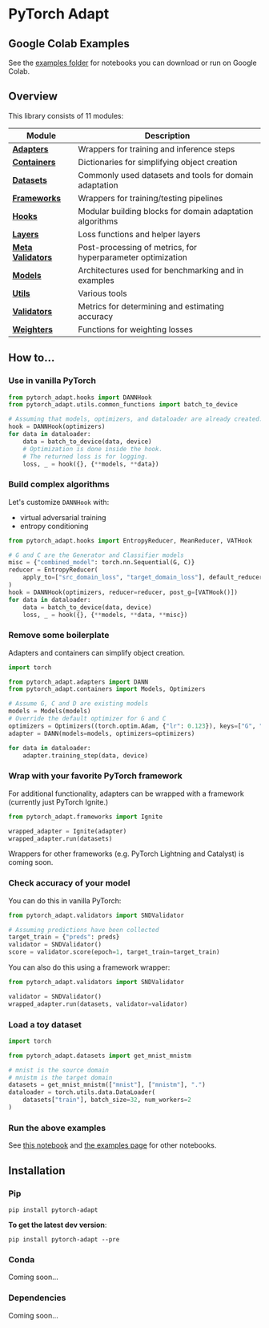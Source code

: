 # PyTorch Adapt

## Google Colab Examples
See the [examples folder](https://github.com/KevinMusgrave/pytorch-adapt/blob/main/examples/README.md) for notebooks you can download or run on Google Colab.
  
## Overview
This library consists of 11 modules:

| Module | Description |
| --- | --- |
| [**Adapters**](https://kevinmusgrave.github.io/pytorch-adapt/adapters) | Wrappers for training and inference steps
| [**Containers**](https://kevinmusgrave.github.io/pytorch-adapt/containers) | Dictionaries for simplifying object creation
| [**Datasets**](https://kevinmusgrave.github.io/pytorch-adapt/datasets) | Commonly used datasets and tools for domain adaptation
| [**Frameworks**](https://kevinmusgrave.github.io/pytorch-adapt/frameworks) | Wrappers for training/testing pipelines
| [**Hooks**](https://kevinmusgrave.github.io/pytorch-adapt/hooks) | Modular building blocks for domain adaptation algorithms
| [**Layers**](https://kevinmusgrave.github.io/pytorch-adapt/layers) | Loss functions and helper layers
| [**Meta Validators**](https://kevinmusgrave.github.io/pytorch-adapt/meta_validators) | Post-processing of metrics, for hyperparameter optimization
| [**Models**](https://kevinmusgrave.github.io/pytorch-adapt/models) | Architectures used for benchmarking and in examples
| [**Utils**](https://kevinmusgrave.github.io/pytorch-adapt/utils) | Various tools
| [**Validators**](https://kevinmusgrave.github.io/pytorch-adapt/validators) | Metrics for determining and estimating accuracy
| [**Weighters**](https://kevinmusgrave.github.io/pytorch-adapt/weighters) | Functions for weighting losses

## How to...

### Use in vanilla PyTorch
```python
from pytorch_adapt.hooks import DANNHook
from pytorch_adapt.utils.common_functions import batch_to_device

# Assuming that models, optimizers, and dataloader are already created.
hook = DANNHook(optimizers)
for data in dataloader:
    data = batch_to_device(data, device)
    # Optimization is done inside the hook.
    # The returned loss is for logging.
    loss, _ = hook({}, {**models, **data})
```

### Build complex algorithms
Let's customize ```DANNHook``` with:
- virtual adversarial training
- entropy conditioning

```python
from pytorch_adapt.hooks import EntropyReducer, MeanReducer, VATHook

# G and C are the Generator and Classifier models
misc = {"combined_model": torch.nn.Sequential(G, C)}
reducer = EntropyReducer(
    apply_to=["src_domain_loss", "target_domain_loss"], default_reducer=MeanReducer()
)
hook = DANNHook(optimizers, reducer=reducer, post_g=[VATHook()])
for data in dataloader:
    data = batch_to_device(data, device)
    loss, _ = hook({}, {**models, **data, **misc})
```

### Remove some boilerplate
Adapters and containers can simplify object creation.
```python
import torch

from pytorch_adapt.adapters import DANN
from pytorch_adapt.containers import Models, Optimizers

# Assume G, C and D are existing models
models = Models(models)
# Override the default optimizer for G and C
optimizers = Optimizers((torch.optim.Adam, {"lr": 0.123}), keys=["G", "C"])
adapter = DANN(models=models, optimizers=optimizers)

for data in dataloader:
    adapter.training_step(data, device)
```

### Wrap with your favorite PyTorch framework
For additional functionality, adapters can be wrapped with a framework (currently just PyTorch Ignite.) 
```python
from pytorch_adapt.frameworks import Ignite

wrapped_adapter = Ignite(adapter)
wrapped_adapter.run(datasets)
```
Wrappers for other frameworks (e.g. PyTorch Lightning and Catalyst) is coming soon.

### Check accuracy of your model
You can do this in vanilla PyTorch:
```python
from pytorch_adapt.validators import SNDValidator

# Assuming predictions have been collected
target_train = {"preds": preds}
validator = SNDValidator()
score = validator.score(epoch=1, target_train=target_train)
```

You can also do this using a framework wrapper:
```python
from pytorch_adapt.validators import SNDValidator

validator = SNDValidator()
wrapped_adapter.run(datasets, validator=validator)
```

### Load a toy dataset
```python
import torch

from pytorch_adapt.datasets import get_mnist_mnistm

# mnist is the source domain
# mnistm is the target domain
datasets = get_mnist_mnistm(["mnist"], ["mnistm"], ".")
dataloader = torch.utils.data.DataLoader(
    datasets["train"], batch_size=32, num_workers=2
)
```

### Run the above examples
See [this notebook](https://github.com/KevinMusgrave/pytorch-adapt/blob/main/examples/notebooks/README_examples.ipynb) and [the examples page](https://github.com/KevinMusgrave/pytorch-adapt/tree/main/examples/) for other notebooks.

## Installation

### Pip
```
pip install pytorch-adapt
```

**To get the latest dev version**:
```
pip install pytorch-adapt --pre
```

### Conda
Coming soon...

### Dependencies
Coming soon...
